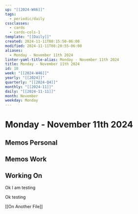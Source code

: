 ```yaml
---
up: "[[2024-W46]]"
tags:
  - periodic/daily
cssclasses:
  - cards
  - cards-cols-1
template: "[[Daily]]"
created: 2024-11-11T08:15:50-06:00
modified: 2024-11-11T08:20:55-06:00
aliases:
  - Monday - November 11th 2024
linter-yaml-title-alias: Monday - November 11th 2024
title: Monday - November 11th 2024
id: 10
week: "[[2024-W46]]"
yearly: "[[2024]]"
quarterly: "[[2024-Q4]]"
monthly: "[[2024-11]]"
daily: "[[2024-11-11]]"
month: November
weekday: Monday
---
```


# Monday - November 11th 2024

## Memos Personal

## Memos Work

## Working On

Ok I am testing

Ok testing


[[On Another File]]

